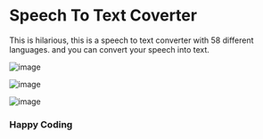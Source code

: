 # Speech To Text Coverter
This is hilarious, this is a speech to text converter with 58 different languages. and you can convert your speech into text.


![image](https://github.com/user-attachments/assets/cdc14b7a-7451-435e-9847-da2a602f668b)

![image](https://github.com/user-attachments/assets/197cda49-5859-423a-80e3-6ab44ce4b837)

![image](https://github.com/user-attachments/assets/c22435ed-2eb7-44ab-a317-d4138c4e60ba)

### Happy Coding
